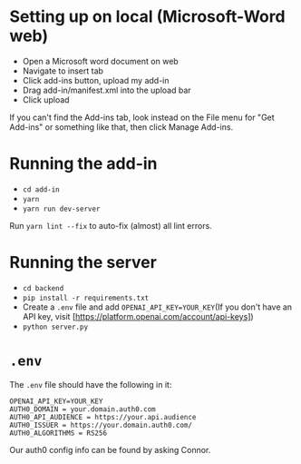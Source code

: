 # Setting up on local (Microsoft-Word web)

-   Open a Microsoft word document on web
-   Navigate to insert tab
-   Click add-ins button, upload my add-in
-   Drag add-in/manifest.xml into the upload bar
-   Click upload

If you can't find the Add-ins tab, look instead on the File menu for "Get Add-ins" or something like that, then click Manage Add-ins.

# Running the add-in

-   `cd add-in`
-   `yarn`
-   `yarn run dev-server`

Run `yarn lint --fix` to auto-fix (almost) all lint errors.

# Running the server

-   `cd backend`
-   `pip install -r requirements.txt`
-   Create a `.env` file and add `OPENAI_API_KEY=YOUR_KEY`(If you don't have an API key, visit [https://platform.openai.com/account/api-keys])
-   `python server.py`

# `.env`

The `.env` file should have the following in it:

```
OPENAI_API_KEY=YOUR_KEY
AUTH0_DOMAIN = your.domain.auth0.com
AUTH0_API_AUDIENCE = https://your.api.audience
AUTH0_ISSUER = https://your.domain.auth0.com/
AUTH0_ALGORITHMS = RS256
```

Our auth0 config info can be found by asking Connor.
